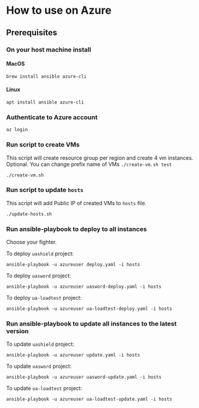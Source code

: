 # How to use on Azure

## Prerequisites
### On your host machine install
#### MacOS
    brew install ansible azure-cli
#### Linux
    apt install ansible azure-cli

### Authenticate to Azure account
    az login

### Run script to create VMs
This script will create resource group per region and create 4 vm instances. Optional. You can change prefix name of VMs `./create-vm.sh test`

    ./create-vm.sh

### Run script to update `hosts`
This script will add Public IP of created VMs to `hosts` file.

    ./update-hosts.sh

### Run ansible-playbook to deploy to all instances
Choose your fighter.

To deploy `uashield` project:

    ansible-playbook -u azureuser deploy.yaml -i hosts

To deploy `uasword` project:

    ansible-playbook -u azureuser uasword-deploy.yaml -i hosts

To deploy `ua-loadtest` project:

    ansible-playbook -u azureuser ua-loadtest-deploy.yaml -i hosts

### Run ansible-playbook to update all instances to the latest version

To update `uashield` project:

    ansible-playbook -u azureuser update.yaml -i hosts

To update `uasword` project:

    ansible-playbook -u azureuser uasword-update.yaml -i hosts

To update `ua-loadtest` project:

    ansible-playbook -u azureuser ua-loadtest-update.yaml -i hosts
